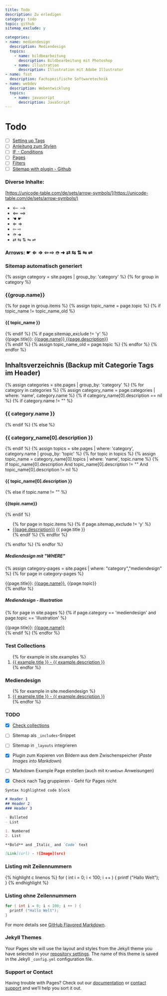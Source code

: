 ```yaml
---
title: Todo
description: Zu erledigen
category: todo
topic: github
sitemap_exclude: y

categories:
- name: mediendesign
  description: Mediendesign
  topics:
    - name: bildbearbeitung
      description: Bildbearbeitung mit Photoshop
    - name: illustration
      description: Illustration mit Adobe Illustrator
- name: fsst
  description: Fachspezifische Softwaretechnik
- name: webdev
  description: Webentwicklung
  topics:
    - name: javascript
      description: JavaScript
---
```


# Todo

- [ ] [Setting up Tags](https://idratherbewriting.com/documentation-theme-jekyll/mydoc_tags.html)
- [ ] [Anleitung zum Stylen](https://aregsar.com/blog/2019/how-to-customize-your-github-pages-blog-layout-in-five-minutes/)
- [ ] [IF - Conditions](https://idratherbewriting.com/documentation-theme-jekyll/mydoc_conditional_logic.html)
- [ ] [Pages](https://idratherbewriting.com/documentation-theme-jekyll/mydoc_pages.html)
- [ ] [Filters](https://blog.webjeda.com/jekyll-filters/)
- [ ] [Sitemap with plugin - Github](https://github.com/allejo/jekyll-toc)

### Diverse Inhalte:

[https://unicode-table.com/de/sets/arrow-symbols/](https://unicode-table.com/de/sets/arrow-symbols/)

* ⟵ ⟶
* ⟸ ⟹
* ☚ ☛
* ⇐ ⇒
* ⇦ ⇨
* ➮ ➜
* ⇄ ⇆ ⇅ ⇋ ⇌

### Arrows: ☛ ⇐ ⇒ ⇦ ⇨ ➮ ➜ ⇄ ⇆ ⇅ ⇋ ⇌

### Sitemap automatisch generiert
{% assign category = site.pages | group_by: 'category' %}
{% for group in category %}
<h3>{{group.name}}</h3>
{% for page in group.items %}
{% assign topic_name = page.topic %}
{% if topic_name != topic_name_old %}
<h4>{{ topic_name }}</h4>
{% endif %}
{% if page.sitemap_exclude != 'y' %}
<div>{{page.title}}: <a href="{{page.url}}">{{page.name}} {{page.description}}</a></div>
{% endif %}
{% assign topic_name_old = page.topic %}
{% endfor %}
{% endfor %}

## Inhaltsverzeichnis (Backup mit Categorie Tags im Header)
<div class="sitemap">
{% assign categories = site.pages | group_by: 'category' %}
{% for category in categories %}
{% assign category_name = page.categories | where: 'name', category.name %}
{% if category_name[0].description == nil %}
{% if category.name  != "" %}
<h3>{{ category.name }}</h3>
{% endif %}
{% else %}
<h3>{{ category_name[0].description }}</h3>
{% endif %}
{% assign topics = site.pages | where: 'category', category.name | group_by: 'topic' %}
{% for topic in topics %}
{% assign topic_name = category_name[0].topics | where: 'name', topic.name %}
{% if topic_name[0].description And topic_name[0].description != "" And topic_name[0].description != nil %}
<h4>{{ topic_name[0].description }}</h4>
{% else if topic.name != "" %}
<h4>{{topic.name}}</h4>
{% endif %}
<ul>
{% for page in topic.items %}
{% if page.sitemap_exclude != 'y' %}
<li><a href="{{page.url}}">{{page.description}}</a> {{ page.title }}</li>
{% endif %}
{% endfor %}
</ul>
{% endfor %}
{% endfor %}
</div>

##### Mediendesign mit "WHERE"
{% assign category-pages = site.pages | where: "category","mediendesign" %}
{% for page in category-pages %}
<div>{{page.title}}: <a href="{{page.url}}">{{page.name}}</a>, {{page.topic}}</div>
{% endfor %}


##### Mediendesign - Illustration
{% for page in site.pages %}
{% if page.category == 'mediendesign' and page.topic == 'illustration' %}
<div>{{page.title}}: <a href="{{page.url}}">{{page.name}}</a></div>
{% endif %}
{% endfor %}


### Test Collections
<ol>
{% for example in site.examples %}
<li><a href="{{ example.url }}">
{{ example.title }} - {{ example.description }}
</a></li>
{% endfor %}
</ol>



### Mediendesign
<ol>
{% for example in site.mediendesign %}
<li><a href="{{ example.url }}">
{{ example.title }} - {{ example.description }}
</a></li>
{% endfor %}
</ol>


### TODO

- [x] [Check collections](https://jekyllrb.com/docs/collections/)
- [ ] Sitemap als `_includes`-Snippet 
- [ ] Sitemap in `_layouts` integrieren
- [x] Plugin zum Kopieren von Bildern aus dem Zwischenspeicher (*Paste Images into Markdown*)
- [ ] Markdown Example Page erstellen (auch mit `Kramdown` Anweisungen)
- [x] Check nach Tag gruppieren - Geht für Pages nicht


```markdown
Syntax highlighted code block

# Header 1
## Header 2
### Header 3

- Bulleted
- List

1. Numbered
2. List

**Bold** and _Italic_ and `Code` text

[Link](url) - ![Image](src)
```


### Listing mit Zeilennummern
{% highlight c linenos %}
for ( int i = 0; i < 100; i ++ ) {
printf ("Hallo Welt");
}
{% endhighlight %}


### Listing ohne Zeilennummern
```c
for ( int i = 0; i < 100; i ++ ) {
  printf ("Hallo Welt");
}
```


For more details see [GitHub Flavored Markdown](https://guides.github.com/features/mastering-markdown/).

### Jekyll Themes

Your Pages site will use the layout and styles from the Jekyll theme you have selected in your [repository settings](https://github.com/Pixelpilot/Pixelpilot.github.io/settings/pages). The name of this theme is saved in the Jekyll `_config.yml` configuration file.

### Support or Contact

Having trouble with Pages? Check out our [documentation](https://docs.github.com/categories/github-pages-basics/) or [contact support](https://support.github.com/contact) and we’ll help you sort it out.
